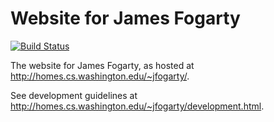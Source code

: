 # Website for James Fogarty
[![Build Status](https://travis-ci.org/fogies/web-jayfo.svg?branch=master)](https://travis-ci.org/fogies/web-jayfo)

The website for James Fogarty, as hosted at <http://homes.cs.washington.edu/~jfogarty/>.

See development guidelines at <http://homes.cs.washington.edu/~jfogarty/development.html>.